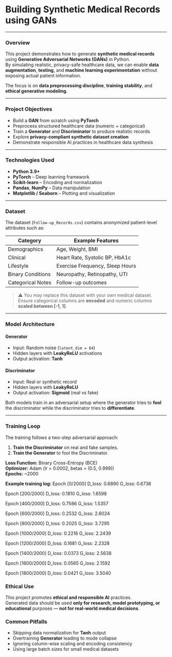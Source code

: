 # Building Synthetic Medical Records using GANs

---

### Overview

This project demonstrates how to generate **synthetic medical records** using **Generative Adversarial Networks (GANs)** in Python.  
By simulating realistic, privacy-safe healthcare data, we can enable **data augmentation**, **testing**, and **machine learning experimentation** without exposing actual patient information.

The focus is on **data preprocessing discipline**, **training stability**, and **ethical generative modeling**.

---

### Project Objectives

- Build a **GAN** from scratch using **PyTorch**  
- Preprocess structured healthcare data (numeric + categorical)  
- Train a **Generator** and **Discriminator** to produce realistic records  
- Explore **privacy-compliant synthetic dataset creation**  
- Demonstrate responsible AI practices in healthcare data synthesis  

---

### Technologies Used

- **Python 3.9+**  
- **PyTorch** – Deep learning framework  
- **Scikit-learn** – Encoding and normalization  
- **Pandas**, **NumPy** – Data manipulation  
- **Matplotlib / Seaborn** – Plotting and visualization  

---

### Dataset

The dataset (`Follow-up_Records.csv`) contains anonymized patient-level attributes such as:

| Category | Example Features |
|-----------|-----------------|
| Demographics | Age, Weight, BMI |
| Clinical | Heart Rate, Systolic BP, HbA1c |
| Lifestyle | Exercise Frequency, Sleep Hours |
| Binary Conditions | Neuropathy, Retinopathy, UTI |
| Categorical Notes | Follow-up outcomes |

> ⚠️ You may replace this dataset with your own medical dataset.  
Ensure categorical columns are **encoded** and numeric columns **scaled between [-1, 1]**.

---

### Model Architecture

#### Generator  
- Input: Random noise (`latent_dim = 64`)  
- Hidden layers with **LeakyReLU** activations  
- Output activation: **Tanh**

#### Discriminator  
- Input: Real or synthetic record  
- Hidden layers with **LeakyReLU**  
- Output activation: **Sigmoid** (real vs fake)

Both models train in an adversarial setup where the generator tries to **fool** the discriminator while the discriminator tries to **differentiate**.

---

### Training Loop

The training follows a two-step adversarial approach:

1. **Train the Discriminator** on real and fake samples.  
2. **Train the Generator** to fool the Discriminator.

**Loss Function:** Binary Cross-Entropy (BCE)  
**Optimizer:** Adam (lr = 0.0002, betas = (0.5, 0.999))  
**Epochs:** ~2000  

**Example training log:**
Epoch [0/2000]  D_loss: 0.6890  G_loss: 0.6736

Epoch [200/2000]  D_loss: 0.1810  G_loss: 1.6598

Epoch [400/2000]  D_loss: 0.7586  G_loss: 1.5357

Epoch [600/2000]  D_loss: 0.2532  G_loss: 2.6024

Epoch [800/2000]  D_loss: 0.2025  G_loss: 3.7295

Epoch [1000/2000]  D_loss: 0.2216  G_loss: 2.2439

Epoch [1200/2000]  D_loss: 0.1681  G_loss: 2.2328

Epoch [1400/2000]  D_loss: 0.0373  G_loss: 2.5638

Epoch [1600/2000]  D_loss: 0.0565  G_loss: 2.1592

Epoch [1800/2000]  D_loss: 0.0421  G_loss: 3.5040

### Ethical Use

This project promotes **ethical and responsible AI** practices.  
Generated data should be used **only for research, model prototyping, or educational** purposes — **not for real-world medical decisions**.

### Common Pitfalls

- Skipping data normalization for **Tanh** output  
- Overtraining **Generator** leading to mode collapse  
- Ignoring column-wise scaling and encoding consistency  
- Using large batch sizes for small medical datasets 
